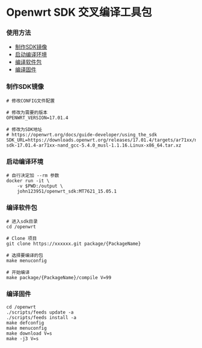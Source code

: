 # Openwrt SDK 交叉编译工具包

### 使用方法
- [制作SDK镜像](#制作SDK镜像)
- [启动编译环境](#启动编译环境)
- [编译软件包](#编译软件包)
- [编译固件](#编译固件)


### 制作SDK镜像
```
# 修改CONFIG文件配置

# 修改为需要的版本
OPENWRT_VERSION=17.01.4

# 修改为SDK地址
# https://openwrt.org/docs/guide-developer/using_the_sdk
SDK_URL=https://downloads.openwrt.org/releases/17.01.4/targets/ar71xx/nand/lede-sdk-17.01.4-ar71xx-nand_gcc-5.4.0_musl-1.1.16.Linux-x86_64.tar.xz
```

### 启动编译环境
```
# 自行决定加 --rm 参数
docker run -it \
	-v $PWD:/output \
	john123951/openwrt_sdk:MT7621_15.05.1
```

### 编译软件包
```
# 进入sdk目录
cd /openwrt

# Clone 项目
git clone https://xxxxxx.git package/{PackageName}

# 选择要编译的包
make menuconfig

# 开始编译
make package/{PackageName}/compile V=99
```

### 编译固件
```
cd /openwrt
./scripts/feeds update -a
./scripts/feeds install -a
make defconfig
make menuconfig
make download V=s
make -j3 V=s
```
